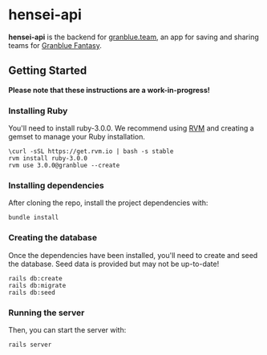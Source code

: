 # hensei-api

**hensei-api** is the backend for [granblue.team](https://app.granblue.team/), an app for saving and sharing teams for [Granblue Fantasy](https://game.granbluefantasy.jp).

## Getting Started

**Please note that these instructions are a work-in-progress!**

### Installing Ruby

You'll need to install ruby-3.0.0. We recommend using [RVM](https://rvm.io/) and creating a gemset to manage your Ruby installation.

```
\curl -sSL https://get.rvm.io | bash -s stable
rvm install ruby-3.0.0
rvm use 3.0.0@granblue --create
```

### Installing dependencies

After cloning the repo, install the project dependencies with:

```
bundle install
```

### Creating the database

Once the dependencies have been installed, you'll need to create and seed the database. Seed data is provided but may not be up-to-date!

```
rails db:create
rails db:migrate
rails db:seed
```

### Running the server

Then, you can start the server with:
```
rails server
```
